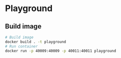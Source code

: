 # Playground

## Build image

```sh
# Build image
docker build . -t playground
# Run container
docker run -p 40009:40009 -p 40011:40011 playground
```

